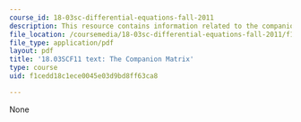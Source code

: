 ```yaml
---
course_id: 18-03sc-differential-equations-fall-2011
description: This resource contains information related to the companion matrix.
file_location: /coursemedia/18-03sc-differential-equations-fall-2011/f1cedd18c1ece0045e03d9bd8ff63ca8_MIT18_03SCF11_s32_9text.pdf
file_type: application/pdf
layout: pdf
title: '18.03SCF11 text: The Companion Matrix'
type: course
uid: f1cedd18c1ece0045e03d9bd8ff63ca8

---
```

None